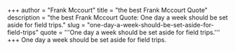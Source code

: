 +++
author = "Frank Mccourt"
title = "the best Frank Mccourt Quote"
description = "the best Frank Mccourt Quote: One day a week should be set aside for field trips."
slug = "one-day-a-week-should-be-set-aside-for-field-trips"
quote = '''One day a week should be set aside for field trips.'''
+++
One day a week should be set aside for field trips.
